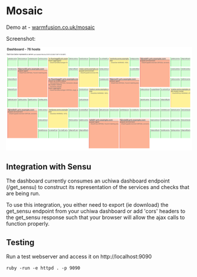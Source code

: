 # Mosaic

Demo at - [warmfusion.co.uk/mosaic](http://warmfusion.co.uk/mosaic)

Screenshot:

![Screenshot](doc/example.png)


## Integration with Sensu

The dashboard currently consumes an uchiwa dashboard endpoint (/get_sensu) to construct its representation
of the services and checks that are being run.

To use this integration, you either need to export (ie download) the get_sensu endpoint from your uchiwa dashboard
or add 'cors' headers to the get_sensu response such that your browser will allow the ajax calls to function properly.

## Testing

Run a test webserver and access it on http://localhost:9090

    ruby -run -e httpd . -p 9090
